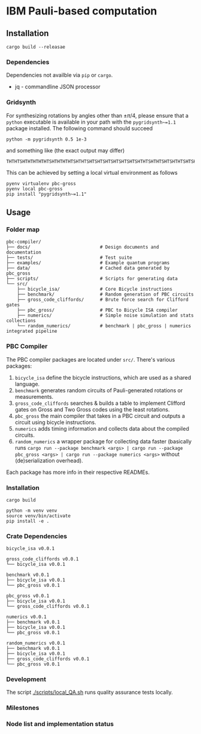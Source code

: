 # IBM Pauli-based computation

## Installation

```
cargo build --releasae
```

### Dependencies

Dependencies not availble via `pip` or `cargo`.

* jq - commandline JSON processor

### Gridsynth
For synthesizing rotations by angles other than $\pm\pi/4$,
please ensure that a `python` executable is available in your path with the `pygridsynth~=1.1` package installed.
The following command should succeed
```
python -m pygridsynth 0.5 1e-3
```
and something like (the exact output may differ)
```
THTHTSHTHTHTHTHTSHTHTHTHTSHTHTSHTSHTSHTSHTSHTSHTSHTHTSHTHTSHTSHTHTSHTSHTHTSHSSWWWWWWW
```

This can be achieved by setting a local virtual environment as follows
```
pyenv virtualenv pbc-gross
pyenv local pbc-gross
pip install "pygridsynth~=1.1"
```

## Usage

### Folder map

```
pbc-compiler/
├── docs/                          # Design documents and documentation
├── tests/                         # Test suite
├── examples/                      # Example quantum programs
├── data/                          # Cached data generated by pbc_gross
├── scripts/                       # Scripts for generating data
└── src/
    ├── bicycle_isa/               # Core Bicycle instructions
    ├── benchmark/                 # Random generation of PBC circuits
    ├── gross_code_cliffords/      # Brute force search for Clifford gates
    ├── pbc_gross/                 # PBC to Bicycle ISA compiler
    ├── numerics/                  # Simple noise simulation and stats collections
    └── random_numerics/           # benchmark | pbc_gross | numerics integrated pipeline
```

### PBC Compiler
The PBC compiler packages are located under `src/`.
There's various packages:

1. `bicycle_isa` define the bicycle instructions, which are used as a shared language.
1. `benchmark` generates random circuits of Pauli-generated rotations or measurements.
1. `gross_code_cliffords` searches & builds a table to implement Clifford gates on Gross and Two Gross codes using the least rotations.
1. `pbc_gross` the main compiler that takes in a PBC circuit and outputs a circuit using bicycle instructions.
1. `numerics` adds timing information and collects data about the compiled circuits.
1. `random_numerics` a wrapper package for collecting data faster (basically runs `cargo run --package benchmark <args> | cargo run --package pbc_gross <args> | cargo run --package numerics <args>` without (de)serialization overhead).

Each package has more info in their respective READMEs.

### Installation

```
cargo build

python -m venv venv
source venv/bin/activate
pip install -e .
```

### Crate Dependencies
```
bicycle_isa v0.0.1

gross_code_cliffords v0.0.1
└── bicycle_isa v0.0.1

benchmark v0.0.1
├── bicycle_isa v0.0.1
└── pbc_gross v0.0.1

pbc_gross v0.0.1
├── bicycle_isa v0.0.1
└── gross_code_cliffords v0.0.1

numerics v0.0.1
├── benchmark v0.0.1
├── bicycle_isa v0.0.1
└── pbc_gross v0.0.1

random_numerics v0.0.1
├── benchmark v0.0.1
├── bicycle_isa v0.0.1
├── gross_code_cliffords v0.0.1
└── pbc_gross v0.0.1
```

### Development

The script [./scripts/local_QA.sh](./scripts/local_QA.sh) runs quality assurance tests locally.

### Milestones

### Node list and implementation status

